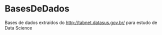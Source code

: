 # BasesDeDados
Bases de dados extraídos do http://tabnet.datasus.gov.br/ para estudo de Data Science
